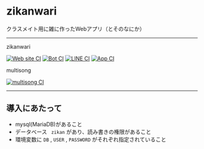 # zikanwari

クラスメイト用に雑に作ったWebアプリ（とそのなにか）

---
zikanwari

[![Web site CI](https://github.com/zikanwari/zikanwari/actions/workflows/web-build.yml/badge.svg)](https://github.com/zikanwari/zikanwari/actions/workflows/web-build.yml)
[![Bot CI](https://github.com/zikanwari/zikanwari/actions/workflows/bot-build.yml/badge.svg)](https://github.com/zikanwari/zikanwari/actions/workflows/bot-build.yml)
[![LINE CI](https://github.com/zikanwari/zikanwari/actions/workflows/line-build.yml/badge.svg)](https://github.com/zikanwari/zikanwari/actions/workflows/line-build.yml)
[![App CI](https://github.com/zikanwari/zikanwari/actions/workflows/app-build.yml/badge.svg)](https://github.com/zikanwari/zikanwari/actions/workflows/app-build.yml)

multisong

[![multisong CI](https://github.com/zikanwari/zikanwari/actions/workflows/multisong.yml/badge.svg)](https://github.com/zikanwari/zikanwari/actions/workflows/multisong.yml)

---

## 導入にあたって
- mysql(MariaDB)があること
- データベース ` zikan` があり、読み書きの権限があること
- 環境変数に `DB` , `USER` , `PASSWORD` がそれぞれ指定されていること